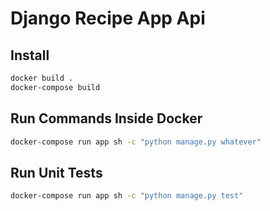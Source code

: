 # Django Recipe App Api

## Install

```bash
docker build .
docker-compose build
```

## Run Commands Inside Docker

```bash
docker-compose run app sh -c "python manage.py whatever"
```

## Run Unit Tests

```bash
docker-compose run app sh -c "python manage.py test"
```
